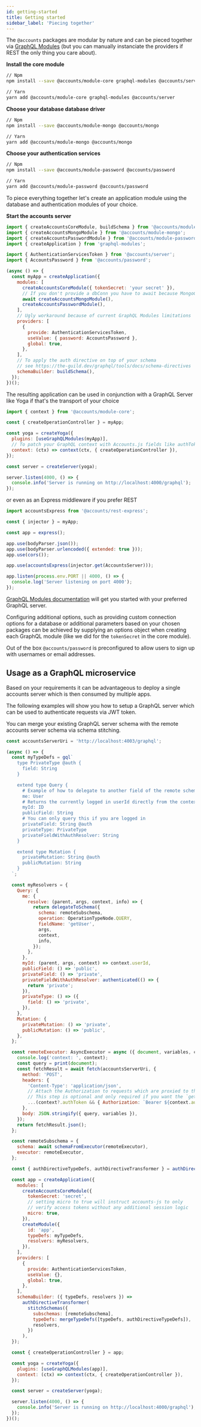 ```yaml
---
id: getting-started
title: Getting started
sidebar_label: 'Piecing together'
---
```


The `@accounts` packages are modular by nature and can be pieced together via [GraphQL Modules](https://the-guild.dev/graphql/modules) (but you can manually instanciate the providers if REST the only thing you care about).

**Install the core module**

```bash
// Npm
npm install --save @accounts/module-core graphql-modules @accounts/server

// Yarn
yarn add @accounts/module-core graphql-modules @accounts/server
```

**Choose your database database driver**

```bash
// Npm
npm install --save @accounts/module-mongo @accounts/mongo

// Yarn
yarn add @accounts/module-mongo @accounts/mongo
```

**Choose your authentication services**

```bash
// Npm
npm install --save @accounts/module-password @accounts/password

// Yarn
yarn add @accounts/module-password @accounts/password
```

To piece everything together let's create an application module using the database and authentication modules of your choice.

**Start the accounts server**

```javascript
import { createAccountsCoreModule, buildSchema } from '@accounts/module-core';
import { createAccountsMongoModule } from '@accounts/module-mongo';
import { createAccountsPasswordModule } from '@accounts/module-password';
import { createApplication } from 'graphql-modules';

import { AuthenticationServicesToken } from '@accounts/server';
import { AccountsPassword } from '@accounts/password';

(async () => {
  const myApp = createApplication({
    modules: [
      createAccountsCoreModule({ tokenSecret: 'your secret' }),
      // If you don't provide a dbConn you have to await because MongoClient.connect is asynchronous
      await createAccountsMongoModule(),
      createAccountsPasswordModule(),
    ],
    // Ugly workaround because of current GraphQL Modules limitations
    providers: [
      {
        provide: AuthenticationServicesToken,
        useValue: { password: AccountsPassword },
        global: true,
      },
    ],
    // To apply the auth directive on top of your schema
    // see https://the-guild.dev/graphql/tools/docs/schema-directives
    schemaBuilder: buildSchema(),
  });
})();
```

The resulting application can be used in conjunction with a GraphQL Server like Yoga if that's the transport of your choice

```javascript
import { context } from '@accounts/module-core';

const { createOperationController } = myApp;

const yoga = createYoga({
  plugins: [useGraphQLModules(myApp)],
  // To patch your GraphQL context with Accounts.js fields like authToken/user/etc.
  context: (ctx) => context(ctx, { createOperationController }),
});

const server = createServer(yoga);

server.listen(4000, () => {
  console.info('Server is running on http://localhost:4000/graphql');
});
```

or even as an Express middleware if you prefer REST

```javascript
import accountsExpress from '@accounts/rest-express';

const { injector } = myApp;

const app = express();

app.use(bodyParser.json());
app.use(bodyParser.urlencoded({ extended: true }));
app.use(cors());

app.use(accountsExpress(injector.get(AccountsServer)));

app.listen(process.env.PORT || 4000, () => {
  console.log('Server listening on port 4000');
});
```

[GraphQL Modules documentation](https://the-guild.dev/graphql/modules/docs/get-started#use-your-application) will get you started with your preferred GraphQL server.

Configuring additional options, such as providing custom connection options for a database or additional parameters based on your chosen packages can be achieved by supplying an options object when creating each GraphQL module (like we did for the `tokenSecret` in the core module).

Out of the box `@accounts/password` is preconfigured to allow users to sign up with usernames or email addresses.

<!-- Add a link to the options type definitions  -->

## Usage as a GraphQL microservice

Based on your requirements it can be advantageous to deploy a single accounts server which is then consumed by multiple apps.

The following examples will show you how to setup a GraphQL server which can be used to authenticate requests via JWT token.

You can merge your existing GraphQL server schema with the remote accounts server schema via schema stitching.

```javascript
const accountsServerUri = 'http://localhost:4003/graphql';

(async () => {
  const myTypeDefs = gql`
    type PrivateType @auth {
      field: String
    }

    extend type Query {
      # Example of how to delegate to another field of the remote schema. Returns the currently logged in user or null.
      me: User
      # Returns the currently logged in userId directly from the context without querying the remote schema.
      myId: ID
      publicField: String
      # You can only query this if you are logged in
      privateField: String @auth
      privateType: PrivateType
      privateFieldWithAuthResolver: String
    }

    extend type Mutation {
      privateMutation: String @auth
      publicMutation: String
    }
  `;

  const myResolvers = {
    Query: {
      me: {
        resolve: (parent, args, context, info) => {
          return delegateToSchema({
            schema: remoteSubschema,
            operation: OperationTypeNode.QUERY,
            fieldName: 'getUser',
            args,
            context,
            info,
          });
        },
      },
      myId: (parent, args, context) => context.userId,
      publicField: () => 'public',
      privateField: () => 'private',
      privateFieldWithAuthResolver: authenticated(() => {
        return 'private';
      }),
      privateType: () => ({
        field: () => 'private',
      }),
    },
    Mutation: {
      privateMutation: () => 'private',
      publicMutation: () => 'public',
    },
  };

  const remoteExecutor: AsyncExecutor = async ({ document, variables, context }) => {
    console.log('context: ', context);
    const query = print(document);
    const fetchResult = await fetch(accountsServerUri, {
      method: 'POST',
      headers: {
        'Content-Type': 'application/json',
        // Attach the Authorization to requests which are proxied to the remote schema.
        // This step is optional and only required if you want the `getUser` query to return data.
        ...(context?.authToken && { Authorization: `Bearer ${context.authToken}` }),
      },
      body: JSON.stringify({ query, variables }),
    });
    return fetchResult.json();
  };

  const remoteSubschema = {
    schema: await schemaFromExecutor(remoteExecutor),
    executor: remoteExecutor,
  };

  const { authDirectiveTypeDefs, authDirectiveTransformer } = authDirective('auth');

  const app = createApplication({
    modules: [
      createAccountsCoreModule({
        tokenSecret: 'secret',
        // setting micro to true will instruct accounts-js to only
        // verify access tokens without any additional session logic
        micro: true,
      }),
      createModule({
        id: 'app',
        typeDefs: myTypeDefs,
        resolvers: myResolvers,
      }),
    ],
    providers: [
      {
        provide: AuthenticationServicesToken,
        useValue: {},
        global: true,
      },
    ],
    schemaBuilder: ({ typeDefs, resolvers }) =>
      authDirectiveTransformer(
        stitchSchemas({
          subschemas: [remoteSubschema],
          typeDefs: mergeTypeDefs([typeDefs, authDirectiveTypeDefs]),
          resolvers,
        })
      ),
  });

  const { createOperationController } = app;

  const yoga = createYoga({
    plugins: [useGraphQLModules(app)],
    context: (ctx) => context(ctx, { createOperationController }),
  });

  const server = createServer(yoga);

  server.listen(4000, () => {
    console.info('Server is running on http://localhost:4000/graphql');
  });
})();
```
